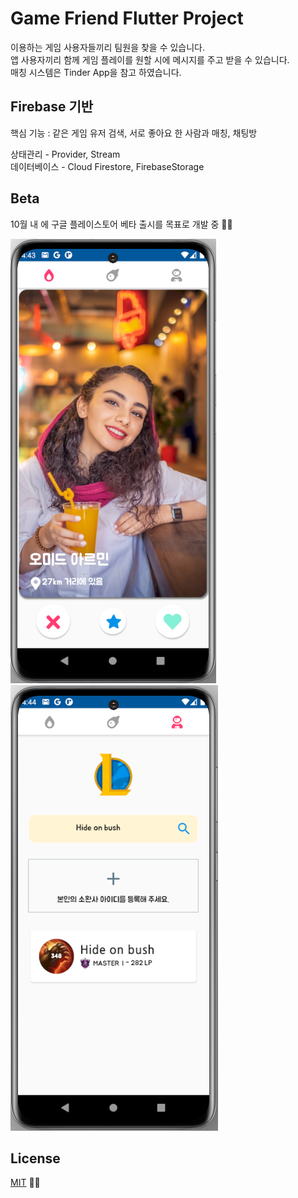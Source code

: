 # Game Friend Flutter Project

이용하는 게임 사용자들끼리 팀원을 찾을 수 있습니다.  
앱 사용자끼리 함께 게임 플레이를 원할 시에 메시지를 주고 받을 수 있습니다.  
매칭 시스템은 Tinder App을 참고 하였습니다.

## Firebase 기반
핵심 기능 : 같은 게임 유저 검색, 서로 좋아요 한 사람과 매칭, 채팅방

상태관리 - Provider, Stream   
데이터베이스 - Cloud Firestore, FirebaseStorage   

## Beta

10월 내 에 구글 플레이스토어 베타 출시를 목표로 개발 중 👨‍💻

![ex_screenshot](./lol_friend_200922_01.PNG)&nbsp;&nbsp;&nbsp;&nbsp;&nbsp;![ex_screenshot](./lol_friend_200922_02.PNG)



## License
[MIT](https://choosealicense.com/licenses/mit/) 👨‍💻

